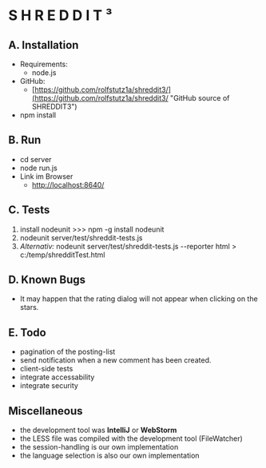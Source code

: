 # S H R E D D I T ³

## A. Installation

* Requirements:
    * node.js
* GitHub:
    * [https://github.com/rolfstutz1a/shreddit3/](https://github.com/rolfstutz1a/shreddit3/ "GitHub source of SHREDDIT3")
* npm install

## B. Run

* cd server
* node run.js
* Link im Browser
    * [http://localhost:8640/](http://localhost:8640/ "Enter this link after staring the server")

## C. Tests

1. install nodeunit >>> npm -g install nodeunit
2. nodeunit server/test/shreddit-tests.js
3. *Alternativ:*  nodeunit server/test/shreddit-tests.js --reporter html  > c:/temp/shredditTest.html


## D. Known Bugs

* It may happen that the rating dialog will not appear when clicking on the stars.

## E. Todo

* pagination of the posting-list
* send notification when a new comment has been created.
* client-side tests
* integrate accessability
* integrate security

## Miscellaneous

* the development tool was **IntelliJ** or **WebStorm**
* the LESS file was compiled with the development tool (FileWatcher)
* the session-handling is our own implementation
* the language selection is also our own implementation
